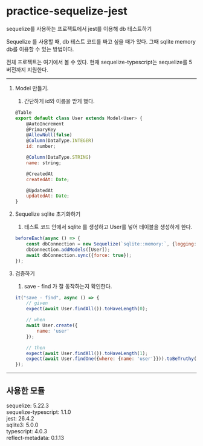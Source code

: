 # practice-sequelize-jest
sequelize를 사용하는 프로젝트에서 jest를 이용해 db 테스트하기


Sequelize 를 사용할 때, db 테스트 코드를 짜고 싶을 때가 있다. 그때 sqlite memory db를 이용할 수 있는 방법이다.

전체 프로젝트는 여기에서 볼 수 있다. 현재 sequelize-typescript는 sequelize를 5버전까지 지원한다.

---

1. Model 만들기. 
    1. 간단하게 id와 이름을 받게 했다.

    ```jsx
    @Table
    export default class User extends Model<User> {
        @AutoIncrement
        @PrimaryKey
        @AllowNull(false)
        @Column(DataType.INTEGER)
        id: number;

        @Column(DataType.STRING)
        name: string;

        @CreatedAt
        createdAt: Date;

        @UpdatedAt
        updatedAt: Date;
    }
    ```

2. Sequelize sqlite 초기화하기
    1. 테스트 코드 안에서 sqlite 를 생성하고 User를 넣어 테이블을 생성하게 한다.

    ```jsx
    beforeEach(async () => {
        const dbConnection = new Sequelize(`sqlite::memory:`, {logging: false});
        dbConnection.addModels([User]);
        await dbConnection.sync({force: true});
    });
    ```

3. 검증하기
    1. save - find 가 잘 동작하는지 확인한다.

    ```jsx
    it("save - find", async () => {
        // given
        expect(await User.findAll()).toHaveLength(0);

        // when
        await User.create({
            name: 'user'
        });

        // then
        expect(await User.findAll()).toHaveLength(1);
        expect(await User.findOne({where: {name: 'user'}})).toBeTruthy()
    });
    ```
   
---

## 사용한 모듈
sequelize: 5.22.3 \
sequelize-typescript: 1.1.0 \
jest: 26.4.2 \
sqlite3: 5.0.0 \
typescript: 4.0.3 \
reflect-metadata: 0.1.13
